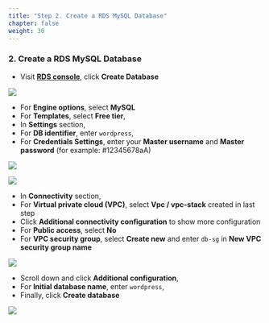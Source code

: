 ```yaml
---
title: "Step 2. Create a RDS MySQL Database"
chapter: false
weight: 30
---
```


### 2. Create a RDS MySQL Database

* Visit [**RDS console**](https://console.aws.amazon.com/rds/home?region=us-east-1), click **Create Database**

![](/image/lab1-5.png)

* For **Engine options**, select **MySQL**
* For **Templates**, select **Free tier**, 
* In **Settings** section, 
* For **DB identifier**, enter `wordpress`, 
* For **Credentials Settings**, enter your **Master username** and  **Master password** (for example: #12345678aA)

![](/image/lab1-6.png)

![](/image/lab1-7.png)

* In **Connectivity** section, 
* For **Virtual private cloud (VPC)**, select **Vpc / vpc-stack** created in last step
* Click **Additional connectivity configuration** to show more configuration
* For **Public access**, select **No**
* For **VPC security group**, select **Create new** and enter `db-sg` in **New VPC security group name**

![](/image/lab1-8.png)

* Scroll down and click **Additional configuration**, 
* For **Initial database name**, enter `wordpress`,  
* Finally, click **Create database**

![](/image/lab1-9.png)

